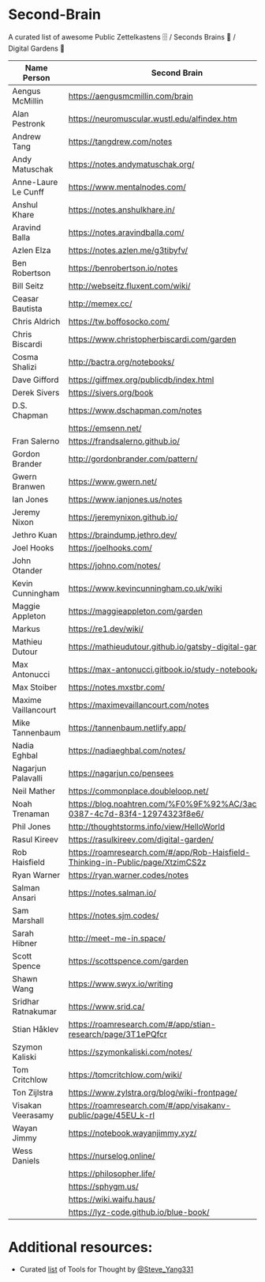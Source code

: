 # Second-Brain
A curated list of awesome Public Zettelkastens 🗄️ / Seconds Brains 🧠 / Digital Gardens 🌱

| Name Person | Second Brain | Twitter |
| --- | --- | --- |
| Aengus McMillin | https://aengusmcmillin.com/brain | http://twitter.com/aengusmcmillin |
| Alan Pestronk | https://neuromuscular.wustl.edu/alfindex.htm ||
| Andrew Tang | https://tangdrew.com/notes | https://twitter.com/tangdrew/media |
| Andy Matuschak | https://notes.andymatuschak.org/ | https://twitter.com/andy_matuschak |
| Anne-Laure Le Cunff | https://www.mentalnodes.com/ | https://twitter.com/anthilemoon |
| Anshul Khare | https://notes.anshulkhare.in/ | https://twitter.com/anshul81 |
| Aravind Balla | https://notes.aravindballa.com/ | https://twitter.com/aravindballa |
| Azlen Elza | https://notes.azlen.me/g3tibyfv/ | https://twitter.com/azlenelza |
| Ben Robertson | https://benrobertson.io/notes | https://twitter.com/benrobertsonio |
| Bill Seitz | http://webseitz.fluxent.com/wiki/ ||
| Ceasar Bautista | http://memex.cc/ | https://twitter.com/Ceasar_Bautista |
| Chris Aldrich | https://tw.boffosocko.com/ | https://twitter.com/ChrisAldrich |
| Chris Biscardi| https://www.christopherbiscardi.com/garden | https://twitter.com/chrisbiscardi |
| Cosma Shalizi | http://bactra.org/notebooks/ | https://twitter.com/cshalizi |
| Dave Gifford | https://giffmex.org/publicdb/index.html | https://twitter.com/giffmex |
| Derek Sivers | https://sivers.org/book | https://twitter.com/sivers |
| D.S. Chapman | https://www.dschapman.com/notes | https://twitter.com/ds_chapman |
|| https://emsenn.net/ ||
| Fran Salerno | https://frandsalerno.github.io/ ||
| Gordon Brander | http://gordonbrander.com/pattern/ | https://twitter.com/gordonbrander |
| Gwern Branwen | https://www.gwern.net/ | https://twitter.com/gwern |
| Ian Jones | https://www.ianjones.us/notes | https://twitter.com/_jonesian |
| Jeremy Nixon | https://jeremynixon.github.io/ | |
| Jethro Kuan | https://braindump.jethro.dev/ | https://twitter.com/jethroksy |
| Joel Hooks | https://joelhooks.com/ | https://twitter.com/jhooks |
| John Otander | https://johno.com/notes/ | https://twitter.com/4lpine |
| Kevin Cunningham | https://www.kevincunningham.co.uk/wiki | https://www.twitter.com/dolearning |
| Maggie Appleton | https://maggieappleton.com/garden | https://twitter.com/Mappletons |
| Markus | https://re1.dev/wiki/ ||
| Mathieu Dutour | https://mathieudutour.github.io/gatsby-digital-garden/ | https://twitter.com/mathieudutour|
| Max Antonucci | https://max-antonucci.gitbook.io/study-notebook/ | https://twitter.com/Maxwell_Dev |
| Max Stoiber | https://notes.mxstbr.com/ | https://twitter.com/mxstbr |
| Maxime Vaillancourt | https://maximevaillancourt.com/notes | https://twitter.com/vaillancourtmax |
| Mike Tannenbaum | https://tannenbaum.netlify.app/ | https://twitter.com/theroyaltbomb |
| Nadia Eghbal | https://nadiaeghbal.com/notes/ | https://twitter.com/nayafia |
| Nagarjun Palavalli | https://nagarjun.co/pensees | https://twitter.com/palavalli |
| Neil Mather | https://commonplace.doubleloop.net/ ||
| Noah Trenaman | https://blog.noahtren.com/%F0%9F%92%AC/3acea2e1-0387-4c7d-83f4-12974323f8e6/ | https://twitter.com/noahtren |
| Phil Jones | http://thoughtstorms.info/view/HelloWorld ||
| Rasul Kireev | https://rasulkireev.com/digital-garden/ | https://twitter.com/rasulkireev |
| Rob Haisfield | https://roamresearch.com/#/app/Rob-Haisfield-Thinking-in-Public/page/XtzimCS2z | https://twitter.com/RobertHaisfield |
| Ryan Warner | https://ryan.warner.codes/notes | https://twitter.com/RyanWarnerCodes |
| Salman Ansari | https://notes.salman.io/ | https://twitter.com/daretorant |
| Sam Marshall | https://notes.sjm.codes/ ||
| Sarah Hibner | http://meet-me-in.space/ ||
| Scott Spence | https://scottspence.com/garden | https://twitter.com/spences10 |
| Shawn Wang| https://www.swyx.io/writing | https://twitter.com/swyx |
| Sridhar Ratnakumar | https://www.srid.ca/ | |
| Stian Håklev | https://roamresearch.com/#/app/stian-research/page/3T1ePQfcr | https://twitter.com/houshuang |
| Szymon Kaliski | https://szymonkaliski.com/notes/ | https://twitter.com/szymon_k |
| Tom Critchlow | https://tomcritchlow.com/wiki/ | https://twitter.com/tomcritchlow |
| Ton Zĳlstra | https://www.zylstra.org/blog/wiki-frontpage/ | https://twitter.com/ton_zylstra |
| Visakan Veerasamy | https://roamresearch.com/#/app/visakanv-public/page/45EU_k-rI | https://twitter.com/visakanv |
| Wayan Jimmy | https://notebook.wayanjimmy.xyz/ | https://twitter.com/wayanjimmy |
| Wess Daniels | https://nurselog.online/ | https://twitter.com/cwdaniels |
|| https://philosopher.life/ ||
|| https://sphygm.us/ ||
|| https://wiki.waifu.haus/ ||
|| https://lyz-code.github.io/blue-book/ ||

# Additional resources:
- Curated [list](https://www.notion.so/Artificial-Brain-Networked-notebook-a131b468fc6f43218fb8105430304709) of Tools for Thought by [@Steve_Yang331](https://twitter.com/Steve_Yang331)
